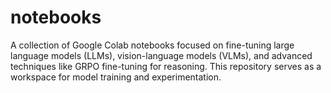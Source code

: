 # notebooks
A collection of Google Colab notebooks focused on fine-tuning large language models (LLMs), vision-language models (VLMs), and advanced techniques like GRPO fine-tuning for reasoning. This repository serves as a workspace for model training and experimentation.
